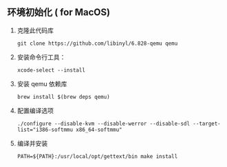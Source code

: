 ## 环境初始化 ( for MacOS)

1. 克隆此代码库
   
    ```
    git clone https://github.com/libinyl/6.828-qemu qemu
    ```

2. 安装命令行工具：
   
    ```
    xcode-select --install
    ```

3. 安装 qemu 依赖库

    ```
    brew install $(brew deps qemu)
    ```


4. 配置编译选项

    ```
    ./configure --disable-kvm --disable-werror --disable-sdl --target-list="i386-softmmu x86_64-softmmu"
    ```

5. 编译并安装
   
   ```
   PATH=${PATH}:/usr/local/opt/gettext/bin make install
   ```
